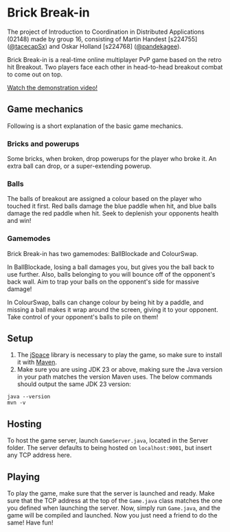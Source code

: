 # Brick Break-in
The project of Introduction to Coordination in Distributed Applications (02148) made by group 16, consisting of Martin Handest [s224755] ([@tacecapSx](https://github.com/tacecapSx)) and Oskar Holland [s224768] ([@pandekagee](https://github.com/pandekagee)).

Brick Break-in is a real-time online multiplayer PvP game based on the retro hit Breakout. Two players face each other in head-to-head breakout combat to come out on top.

[Watch the demonstration video!](https://www.youtube.com/watch?v=9d4JMrXdBdU)

## Game mechanics
Following is a short explanation of the basic game mechanics.

### Bricks and powerups
Some bricks, when broken, drop powerups for the player who broke it. An extra ball can drop, or a super-extending powerup.

### Balls
The balls of breakout are assigned a colour based on the player who touched it first. Red balls damage the blue paddle when hit, and blue balls damage the red paddle when hit. Seek to deplenish your opponents health and win!

### Gamemodes
Brick Break-in has two gamemodes: BallBlockade and ColourSwap.

In BallBlockade, losing a ball damages you, but gives you the ball back to use further. Also, balls belonging to you will bounce off of the opponent's back wall. Aim to trap your balls on the opponent's side for massive damage!

In ColourSwap, balls can change colour by being hit by a paddle, and missing a ball makes it wrap around the screen, giving it to your opponent. Take control of your opponent's balls to pile on them!

## Setup
1. The [jSpace](https://github.com/pSpaces/jSpace) library is necessary to play the game, so make sure to install it with [Maven](https://maven.apache.org/download.cgi).
2. Make sure you are using JDK 23 or above, making sure the Java version in your path matches the version Maven uses. The below commands should output the same JDK 23 version:
```
java --version
mvn -v
```

## Hosting
To host the game server, launch `GameServer.java`, located in the Server folder. The server defaults to being hosted on `localhost:9001`, but insert any TCP address here.

## Playing
To play the game, make sure that the server is launched and ready. Make sure that the TCP address at the top of the `Game.java` class matches the one you defined when launching the server. Now, simply run `Game.java`, and the game will be compiled and launched. Now you just need a friend to do the same! Have fun!